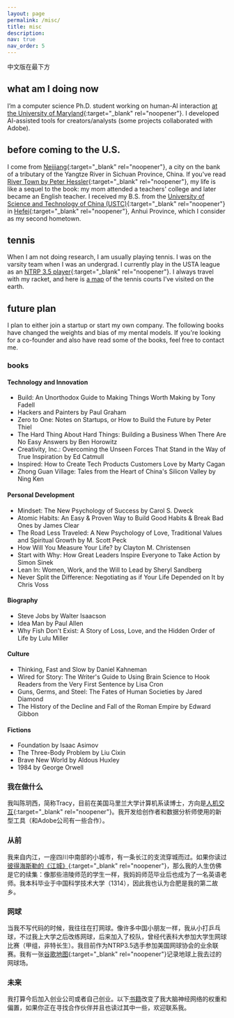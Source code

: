 ```yaml
---
layout: page
permalink: /misc/
title: misc
description:
nav: true
nav_order: 5
---
```


中文版在最下方

## what am I doing now
I’m a computer science Ph.D. student working on human-AI interaction [at the University of Maryland](https://hcil.umd.edu/){:target="_blank" rel="noopener"}. I developed AI-assisted tools for creators/analysts (some projects collaborated with Adobe). 

## before coming to the U.S.
I come from [Neijiang](https://en.wikipedia.org/wiki/Neijiang){:target="_blank" rel="noopener"}, a city on the bank of a tributary of the Yangtze River in Sichuan Province, China. If you've read [River Town by Peter Hessler](https://en.wikipedia.org/wiki/River_Town:_Two_Years_on_the_Yangtze){:target="_blank" rel="noopener"}, my life is like a sequel to the book: my mom attended a teachers' college and later became an English teacher. I received my B.S. from the [University of Science and Technology of China (USTC)](https://en.wikipedia.org/wiki/University_of_Science_and_Technology_of_China){:target="_blank" rel="noopener"} in [Hefei](https://en.wikipedia.org/wiki/Hefei){:target="_blank" rel="noopener"}, Anhui Province, which I consider as my second hometown.


## tennis
When I am not doing research, I am usually playing tennis. I was on the varsity team when I was an undergrad. I currently play in the USTA league as an [NTRP 3.5 player](https://www.usta.com/content/dam/usta/pdfs/10013_experience_player_ntrp_guidelines.pdf){:target="_blank" rel="noopener"}. I always travel with my racket, and here is [a map](https://www.google.com/maps/d/viewer?mid=1GRiYfEKGLojztDRf_SbnKBUKRliBxOM&hl=en&usp=sharing) of the tennis courts I’ve visited on the earth.


## future plan
I plan to either join a startup or start my own company. The following books have changed the weights and bias of my mental models. If you're looking for a co-founder and also have read some of the books, feel free to contact me. 

### books
#### Technology and Innovation
- Build: An Unorthodox Guide to Making Things Worth Making by Tony Fadell
- Hackers and Painters by Paul Graham
- Zero to One: Notes on Startups, or How to Build the Future by Peter Thiel
- The Hard Thing About Hard Things: Building a Business When There Are No Easy Answers by Ben Horowitz
- Creativity, Inc.: Overcoming the Unseen Forces That Stand in the Way of True Inspiration by Ed Catmull
- Inspired: How to Create Tech Products Customers Love by Marty Cagan
- Zhong Guan Village: Tales from the Heart of China's Silicon Valley by Ning Ken

#### Personal Development
- Mindset: The New Psychology of Success by Carol S. Dweck
- Atomic Habits: An Easy & Proven Way to Build Good Habits & Break Bad Ones by James Clear
- The Road Less Traveled: A New Psychology of Love, Traditional Values and Spiritual Growth by M. Scott Peck
- How Will You Measure Your Life? by Clayton M. Christensen
- Start with Why: How Great Leaders Inspire Everyone to Take Action by Simon Sinek
- Lean In: Women, Work, and the Will to Lead by Sheryl Sandberg
- Never Split the Difference: Negotiating as if Your Life Depended on It by Chris Voss

#### Biography
- Steve Jobs by Walter Isaacson
- Idea Man by Paul Allen
- Why Fish Don't Exist: A Story of Loss, Love, and the Hidden Order of Life by Lulu Miller

#### Culture
- Thinking, Fast and Slow by Daniel Kahneman
- Wired for Story: The Writer's Guide to Using Brain Science to Hook Readers from the Very First Sentence by Lisa Cron
- Guns, Germs, and Steel: The Fates of Human Societies by Jared Diamond
- The History of the Decline and Fall of the Roman Empire by Edward Gibbon

#### Fictions
- Foundation by Isaac Asimov
- The Three-Body Problem by Liu Cixin
- Brave New World by Aldous Huxley
- 1984 by George Orwell

### 我在做什么
我叫陈玥西，简称Tracy，目前在美国马里兰大学计算机系读博士，方向是[人机交互](https://hcil.umd.edu/){:target="_blank" rel="noopener"}。我开发给创作者和数据分析师使用的新型工具（和Adobe公司有一些合作）。

### 从前
我来自内江，一座四川中南部的小城市，有一条长江的支流穿城而过。如果你读过[彼得海斯勒的《江城》](https://m.douban.com/book/subject/7060185/){:target="_blank" rel="noopener"}，那么我的人生仿佛是它的续集：像那些涪陵师范的学生一样，我妈妈师范毕业后也成为了一名英语老师。我本科毕业于中国科学技术大学（1314），因此我也认为合肥是我的第二故乡。


### 网球
当我不写代码的时候，我往往在打网球。像许多中国小朋友一样，我从小打乒乓球，不过我上大学之后改练网球，后来加入了校队，曾经代表科大参加大学生网球比赛（甲组，非特长生）。我目前作为NTRP3.5选手参加美国网球协会的业余联赛。我有一张[谷歌地图](https://www.google.com/maps/d/viewer?mid=1GRiYfEKGLojztDRf_SbnKBUKRliBxOM&hl=en&usp=sharing){:target="_blank" rel="noopener"}记录地球上我去过的网球场。

### 未来
我打算今后加入创业公司或者自己创业。以下[书籍](#books)改变了我大脑神经网络的权重和偏置，如果你正在寻找合作伙伴并且也读过其中一些，欢迎联系我。
